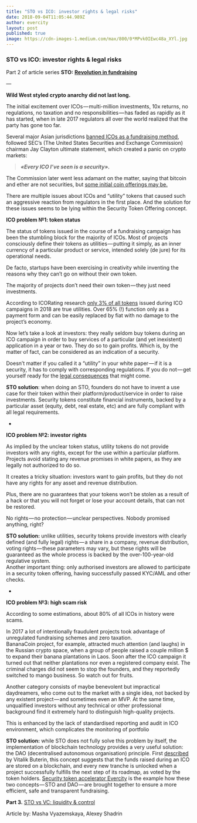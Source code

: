 ```yaml
---
title: "STO vs ICO: investor rights & legal risks"
date: 2018-09-04T11:05:44.989Z
author: evercity
layout: post
published: true
image: https://cdn-images-1.medium.com/max/800/0*MPvk0IEwc48a_XYl.jpg
---
```


### STO vs ICO: investor rights &amp; legal risks

Part 2 of article series **STO:** [**Revolution in fundraising**](https://medium.com/evercity-blog/sto-revolution-in-fundraising-7c6467f27087)

—

**Wild West styled crypto anarchy did not last long.**

The initial excitement over ICOs — multi-million investments, 10x returns, no regulations, no taxation and no responsibilities — has faded as rapidly as it has started, when in late 2017 regulators all over the world realized that the party has gone too far.

Several major Asian jurisdictions [banned ICOs as a fundraising method](https://techcrunch.com/2017/09/28/south-korea-has-banned-icos/), followed SEC’s (The United States Securities and Exchange Commission) chairman Jay Clayton ultimate statement, which created a panic on crypto markets:
> **_«Every ICO I’ve seen is a security»._**

The Commission later went less adamant on the matter, saying that bitcoin and ether are not securities, but [some initial coin offerings may be.](https://www.cnbc.com/2018/06/14/bitcoin-and-ethereum-are-not-securities-but-some-cryptocurrencies-may-be-sec-official-says.html)

There are multiple issues about ICOs and “utility” tokens that caused such an aggressive reaction from regulators in the first place. And the solution for these issues seems to be lying within the Security Token Offering concept.




**ICO problem №1: token status**

The status of tokens issued in the course of a fundraising campaign has been the stumbling block for the majority of ICOs. Most of projects consciously define their tokens as utilities — putting it simply, as an inner currency of a particular product or service, intended solely (de jure) for its operational needs.

De facto, startups have been exercising in creativity while inventing the reasons why they can’t go on without their own token.

The majority of projects don’t need their own token — they just need investments.

According to ICORating research [only 3% of all tokens](https://icorating.com/ico_market_research_q1_2018_icorating.pdf) issued during ICO campaigns in 2018 are true utilities. Over 65% (!) function only as a payment form and can be easily replaced by fiat with no damage to the project’s economy.

Now let’s take a look at investors: they really seldom buy tokens during an ICO campaign in order to buy services of a particular (and yet inexistent) application in a year or two. They do so to gain profits. Which is, by the matter of fact, can be considered as an indication of a security.

Doesn’t matter if you called it a “utility” in your white paper — if it is a security, it has to comply with corresponding regulations. If you do not — get yourself ready for the [legal consequences](https://news.bitcoin.com/sec-fines-bars-founder-oil-exploration-token/) that might come.

**STO solution**: when doing an STO, founders do not have to invent a use case for their token within their platform/product/service in order to raise investments. Security tokens constitute financial instruments, backed by a particular asset (equity, debt, real estate, etc) and are fully compliant with all legal requirements.

-

**ICO problem №2: investor rights**

As implied by the unclear token status, utility tokens do not provide investors with any rights, except for the use within a particular platform. Projects avoid stating any revenue promises in white papers, as they are legally not authorized to do so.

It creates a tricky situation: investors want to gain profits, but they do not have any rights for any asset and revenue distribution.

Plus, there are no guarantees that your tokens won’t be stolen as a result of a hack or that you will not forget or lose your account details, that can not be restored.

No rights — no protection — unclear perspectives. Nobody promised anything, right?

**STO solution:** unlike utilities, security tokens provide investors with clearly defined (and fully legal) rights — a share in a company, revenue distribution, voting rights — these parameters may vary, but these rights will be guaranteed as the whole process is backed by the over-100-year-old regulative system.  
Another important thing: only authorised investors are allowed to participate in a security token offering, having successfully passed KYC/AML and other checks.

-

**ICO problem №3: high scam risk**

According to some estimations, about 80% of all ICOs in history were scams.

In 2017 a lot of intentionally fraudulent projects took advantage of unregulated fundraising schemes and zero taxation.  
BananaCoin project, for example, attracted much attention (and laughs) in the Russian crypto space, when a group of people raised a couple million $ to expand their banana plantations in Laos. Soon after the ICO campaign it turned out that neither plantations nor even a registered company exist. The criminal charges did not seem to stop the founders, and they reportedly switched to mango business. So watch out for fruits.

Another category consists of maybe benevolent but impractical daydreamers, who come out to the market with a single idea, not backed by any existent project — and sometimes even an MVP. At the same time, unqualified investors without any technical or other professional background find it extremely hard to distinguish high-quality projects.

This is enhanced by the lack of standardised reporting and audit in ICO environment, which complicates the monitoring of portfolio

**STO solution:** while STO does not fully solve this problem by itself, the implementation of blockchain technology provides a very useful solution: the DAO (decentralised autonomous organisation) principle. First [described](https://cointelegraph.com/explained/what-is-a-daico-explained) by Vitalik Buterin, this concept suggests that the funds raised during an ICO are stored on a blockchain, and every new tranche is unlocked when a project successfully fulfills the next step of its roadmap, as voted by the token holders. [Security token accelerator Evercity](https://evercity.io/) is the example how these two concepts — STO and DAO — are brought together to ensure a more efficient, safe and transparent fundraising.

**Part 3.** [STO vs VC: liquidity &amp; control](https://medium.com/evercity-blog/sto-vs-vc-liquidity-control-27f2affdb454)

Article by: Masha Vyazemskaya, Alexey Shadrin

